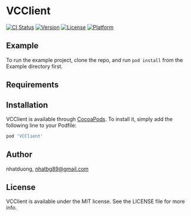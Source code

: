 # VCClient

[![CI Status](https://img.shields.io/travis/nhatduong/VCClient.svg?style=flat)](https://travis-ci.org/nhatduong/VCClient)
[![Version](https://img.shields.io/cocoapods/v/VCClient.svg?style=flat)](https://cocoapods.org/pods/VCClient)
[![License](https://img.shields.io/cocoapods/l/VCClient.svg?style=flat)](https://cocoapods.org/pods/VCClient)
[![Platform](https://img.shields.io/cocoapods/p/VCClient.svg?style=flat)](https://cocoapods.org/pods/VCClient)

## Example

To run the example project, clone the repo, and run `pod install` from the Example directory first.

## Requirements

## Installation

VCClient is available through [CocoaPods](https://cocoapods.org). To install
it, simply add the following line to your Podfile:

```ruby
pod 'VCClient'
```

## Author

nhatduong, nhatbg89@gmail.com

## License

VCClient is available under the MIT license. See the LICENSE file for more info.
